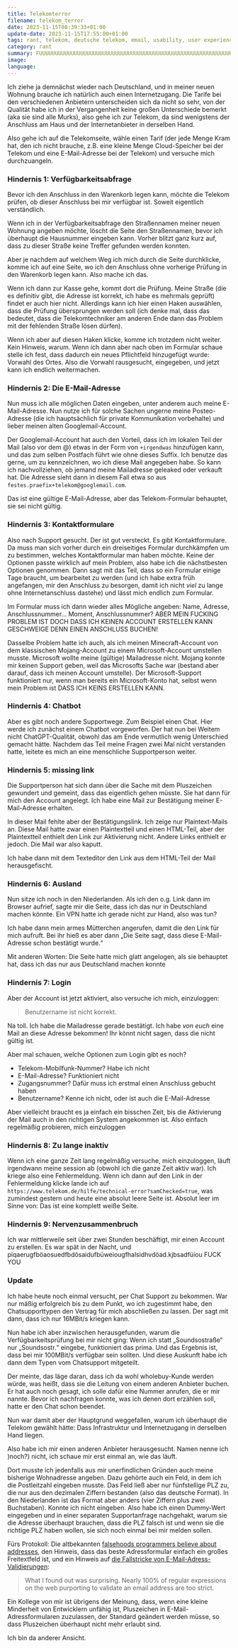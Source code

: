 ```yaml
---
title: Telekomterror
filename: telekom_terror
date: 2023-11-15T08:39:33+01:00
update-date: 2023-11-15T17:55:00+01:00
tags: rant, telekom, deutsche telekom, email, usability, user experience, adressen
category: rant
summary: FUUUUUUUUUUUUUUUUUUUUUUUUUUUUUUUUUUUUUUUUUUUUUUUUUUUUUUUUUUUUUUUUUUCK
image:
language:
---
```


Ich ziehe ja demnächst wieder nach Deutschland, und in meiner neuen Wohnung brauche ich natürlich auch einen Internetzugang. Die Tarife bei den verschiedenen Anbietern unterscheiden sich da nicht so sehr, von der Qualität habe ich in der Vergangenheit keine großen Unterschiede bemerkt (aka sie sind alle Murks), also gehe ich zur Telekom, da sind wenigstens der Anschluss am Haus und der Internetanbieter in derselben Hand.

Also gehe ich auf die Telekomseite, wähle einen Tarif (der jede Menge Kram hat, den ich nicht brauche, z.B. eine kleine Menge Cloud-Speicher bei der Telekom und eine E-Mail-Adresse bei der Telekom) und versuche mich durchzuangeln.

### Hindernis 1: Verfügbarkeitsabfrage

Bevor ich den Anschluss in den Warenkorb legen kann, möchte die Telekom prüfen, ob dieser Anschluss bei mir verfügbar ist. Soweit eigentlich verständlich.

Wenn ich in der Verfügbarkeitsabfrage den Straßennamen meiner neuen Wohnung angeben möchte, löscht die Seite den Straßennamen, bevor ich überhaupt die Hausnummer eingeben kann. Vorher blitzt ganz kurz auf, dass zu dieser Straße keine Treffer gefunden werden konnten.

Aber je nachdem auf welchem Weg ich mich durch die Seite durchklicke, komme ich auf eine Seite, wo ich den Anschluss ohne vorherige Prüfung in den Warenkorb legen kann. Also mache ich das.

Wenn ich dann zur Kasse gehe, kommt dort die Prüfung. Meine Straße (die es definitiv gibt, die Adresse ist korrekt, ich habe es mehrmals geprüft) findet er auch hier nicht. Allerdings kann ich hier einen Haken auswählen, dass die Prüfung übersprungen werden soll (ich denke mal, dass das bedeutet, dass die Telekomtechniker am anderen Ende dann das Problem mit der fehlenden Straße lösen dürfen).

Wenn ich aber auf diesen Haken klicke, komme ich trotzdem nicht weiter. Kein Hinweis, warum. Wenn ich dann aber nach oben im Formular schaue stelle ich fest, dass dadurch ein neues Pflichtfeld hinzugefügt wurde: Vorwahl des Ortes. Also die Vorwahl rausgesucht, eingegeben, und jetzt kann ich endlich weitermachen.

### Hindernis 2: Die E-Mail-Adresse

Nun muss ich alle möglichen Daten eingeben, unter anderem auch meine E-Mail-Adresse. Nun nutze ich für solche Sachen ungerne meine Posteo-Adresse (die ich hauptsächlich für private Kommunikation vorbehalte) und lieber meinen alten Googlemail-Account.

Der Googlemail-Account hat auch den Vorteil, dass ich im lokalen Teil der Mail (also vor dem @) etwas in der Form von `+irgendwas` hinzufügen kann, und das zum selben Postfach führt wie ohne dieses Suffix. Ich benutze das gerne, um zu kennzeichnen, wo ich diese Mail angegeben habe. So kann ich nachvollziehen, ob jemand meine Mailadresse geleaked oder verkauft hat. Die Adresse sieht dann in diesem Fall etwa so aus `festes.praefix+telekom@googlemail.com`.

Das ist eine gültige E-Mail-Adresse, aber das Telekom-Formular behauptet, sie sei nicht gültig.

### Hindernis 3: Kontaktformulare

Also nach Support gesucht. Der ist gut versteckt. Es gibt Kontaktformulare. Da muss man sich vorher durch ein dreiseitiges Formular durchkämpfen um zu bestimmen, welches Kontaktformular man haben möchte. Keine der Optionen passte wirklich auf mein Problem, also habe ich die nächstbesten Optionen genommen. Dann sagt mit das Teil, dass so ein Formular einige Tage braucht, um bearbeitet zu werden (und ich habe extra früh angefangen, mir den Anschluss zu besorgen, damit ich nicht _viel_ zu lange ohne Internetanschluss dastehe) und lässt mich endlich zum Formular.

Im Formular muss ich dann wieder alles Mögliche angeben: Name, Adresse, Anschlussnummer… Moment, Anschlussnummer? ABER MEIN FUCKING PROBLEM IST DOCH DASS ICH KEINEN ACCOUNT ERSTELLEN KANN GESCHWEIGE DENN EINEN ANSCHLUSS BUCHEN!

Dasselbe Problem hatte ich auch, als ich meinen Minecraft-Account von dem klassischen Mojang-Account zu einem Microsoft-Account umstellen musste. Microsoft wollte meine (gültige) Mailadresse nicht. Mojang konnte mir keinen Support geben, weil das Microsofts Sache war (bestand aber darauf, dass ich meinen Account umstelle). Der Microsoft-Support funktioniert nur, wenn man bereits ein Microsoft-Konto hat, selbst wenn mein Problem ist DASS ICH KEINS ERSTELLEN KANN.

### Hindernis 4: Chatbot

Aber es gibt noch andere Supportwege. Zum Beispiel einen Chat. Hier werde ich zunächst einem Chatbot vorgeworfen. Der hat nun bei Weitem nicht ChatGPT-Qualität, obwohl das am Ende vermutlich wenig Unterschied gemacht hätte. Nachdem das Teil meine Fragen zwei Mal nicht verstanden hatte, leitete es mich an eine menschliche Supportperson weiter.

### Hindernis 5: missing link

Die Supportperson hat sich dann über die Sache mit dem Pluszeichen gewundert und gemeint, dass das eigentlich gehen müsste. Sie hat dann für mich den Account angelegt. Ich habe eine Mail zur Bestätigung meiner E-Mail-Adresse erhalten.

In dieser Mail fehlte aber der Bestätigungslink. Ich zeige nur Plaintext-Mails an. Diese Mail hatte zwar einen Plaintextteil und einen HTML-Teil, aber der Plaintextteil enthielt den Link zur Aktivierung nicht. Andere Links enthielt er jedoch. Die Mail war also kaputt.

Ich habe dann mit dem Texteditor den Link aus dem HTML-Teil der Mail herausgefischt.

### Hindernis 6: Ausland

Nun sitze ich noch in den Niederlanden. Als ich den o.g. Link dann im Browser aufrief, sagte mir die Seite, dass ich das nur in Deutschland machen könnte. Ein VPN hatte ich gerade nicht zur Hand, also was tun?

Ich habe dann mein armes Mütterchen angerufen, damit die den Link für mich aufruft. Bei ihr hieß es aber dann „Die Seite sagt, dass diese E-Mail-Adresse schon bestätigt wurde.“

Mit anderen Worten: Die Seite hatte mich glatt angelogen, als sie behauptet hat, dass ich das nur aus Deutschland machen konnte

### Hindernis 7: Login

Aber der Account ist jetzt aktiviert, also versuche ich mich, einzuloggen:

> Benutzername ist nicht korrekt.

Na toll. Ich habe die Mailadresse gerade bestätigt. Ich habe _von euch_ eine Mail an diese Adresse bekommen! Ihr könnt nicht sagen, dass die nicht gültig ist.

Aber mal schauen, welche Optionen zum Login gibt es noch?

- Telekom-Mobilfunk-Nummer? Habe ich nicht
- E-Mail-Adresse? Funktioniert nicht
- Zugangsnummer? Dafür muss ich erstmal einen Anschluss gebucht haben
- Benutzername? Kenne ich nicht, oder ist auch die E-Mail-Adresse

Aber vielleicht braucht es ja einfach ein bisschen Zeit, bis die Aktivierung der Mail auch in den richtigen System angekommen ist. Also einfach regelmäßig probieren, mich einzuloggen

### Hindernis 8: Zu lange inaktiv

Wenn ich eine ganze Zeit lang regelmäßig versuche, mich einzuloggen, läuft irgendwann meine session ab (obwohl ich die ganze Zeit aktiv war). Ich kriege also eine Fehlermeldung. Wenn ich dann auf den Link in der Fehlermeldung klicke lande ich auf `https://www.telekom.de/hilfe/technical-error?samChecked=true`, was zumindest gestern und heute eine absolut leere Seite ist. Absolut leer im Sinne von: Das ist eine komplett weiße Seite.

### Hindernis 9: Nervenzusammenbruch

Ich war mittlerweile seit über zwei Stunden beschäftigt, mir einen Account zu erstellen. Es war spät in der Nacht, und piqaerugfböaosuedfbdösaidufbüweiougfhalsidhvdöad.kjbsadfüiou FUCK YOU

### Update

Ich habe heute noch einmal versucht, per Chat Support zu bekommen. War nur mäßig erfolgreich bis zu dem Punkt, wo ich zugestimmt habe, den Chatsupporttypen den Vertrag für mich abschließen zu lassen. Der sagt mit dann, dass ich nur 16MBit/s kriegen kann.

Nun habe ich aber inzwischen herausgefunden, warum die Verfügbarkeitsprüfung bei mir nicht ging: Wenn ich statt „Soundsostraße“ nur „Soundsostr.“ eingebe, funktioniert das prima. Und das Ergebnis ist, dass bei mir 100MBit/s verfügbar sein sollten. Und diese Auskunft habe ich dann dem Typen vom Chatsupport mitgeteilt.

Der meinte, das läge daran, dass ich da wohl wholebuy-Kunde werden würde, was heißt, dass sie die Leitung von einem anderen Anbieter buchen. Er hat auch noch gesagt, ich solle dafür eine Nummer anrufen, die er mir nannte. Bevor ich nachfragen konnte, was ich denen dort erzählen soll, hatte er den Chat schon beendet.

Nun war damit aber der Hauptgrund weggefallen, warum ich überhaupt die Telekom gewählt hätte: Dass Infrastruktur und Internetzugang in derselben Hand liegen.

Also habe ich mir einen anderen Anbieter herausgesucht. Namen nenne ich )noch?) nicht, ich schaue mir erst einmal an, wie das läuft.

Dort musste ich jedenfalls aus mir unerfindlichen Gründen auch meine bisherige Wohnadresse angeben. Dazu gehörte auch ein Feld, in dem ich die Postleitzahl eingeben musste. Das Feld ließ aber nur fünfstellige PLZ zu, die nur aus den dezimalen Ziffern bestanden (also das deutsche Format). In den Niederlanden ist das Format aber anders (vier Ziffern plus zwei Buchstaben). Konnte ich nicht eingeben. Also habe ich einen Dummy-Wert eingegeben und in einer separaten Supportanfrage nachgehakt, warum sie die Adresse überhaupt brauchen, dass die PLZ falsch ist und wenn sie die richtige PLZ haben wollen, sie sich noch einmal bei mir melden sollen.

Fürs Protokoll: Die altbekannten [falsehoods programmers believe about addresses](https://www.mjt.me.uk/posts/falsehoods-programmers-believe-about-addresses/), den Hinweis, dass das beste Adressformular einfach ein großes Freitextfeld ist, und ein Hinweis auf [die Fallstricke von E-Mail-Adress-Validierungen](https://haacked.com/archive/2007/08/21/i-knew-how-to-validate-an-email-address-until-i.aspx/):

> What I found out was surprising. Nearly 100% of regular expressions on the web purporting to validate an email address are too strict.

Ein Kollege von mir ist übrigens der Meinung, dass, wenn eine kleine Minderheit von Entwicklern unfähig ist, Pluszeichen in E-Mail-Adressformularen zuzulassen, der Standard geändert werden müsse, so dass Pluszeichen überhaupt nicht mehr erlaubt sind.

Ich bin da anderer Ansicht.
